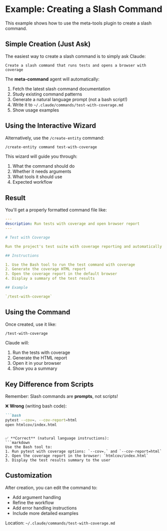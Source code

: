 # Example: Creating a Slash Command

This example shows how to use the meta-tools plugin to create a slash command.

## Simple Creation (Just Ask)

The easiest way to create a slash command is to simply ask Claude:

```
Create a slash command that runs tests and opens a browser with coverage
```

The **meta-command** agent will automatically:
1. Fetch the latest slash command documentation
2. Study existing command patterns
3. Generate a natural language prompt (not a bash script!)
4. Write it to `~/.claude/commands/test-with-coverage.md`
5. Show usage examples

## Using the Interactive Wizard

Alternatively, use the `/create-entity` command:

```bash
/create-entity command test-with-coverage
```

This wizard will guide you through:
1. What the command should do
2. Whether it needs arguments
3. What tools it should use
4. Expected workflow

## Result

You'll get a properly formatted command file like:

```yaml
---
description: Run tests with coverage and open browser report
---

# Test with Coverage

Run the project's test suite with coverage reporting and automatically open the coverage report in a browser.

## Instructions

1. Use the Bash tool to run the test command with coverage
2. Generate the coverage HTML report
3. Open the coverage report in the default browser
4. Display a summary of the test results

## Example

`/test-with-coverage`
```

## Using the Command

Once created, use it like:

```bash
/test-with-coverage
```

Claude will:
1. Run the tests with coverage
2. Generate the HTML report
3. Open it in your browser
4. Show you a summary

## Key Difference from Scripts

Remember: Slash commands are **prompts**, not scripts!

❌ **Wrong** (writing bash code):
```markdown
```bash
pytest --cov=. --cov-report=html
open htmlcov/index.html
```
```

✅ **Correct** (natural language instructions):
```markdown
Use the Bash tool to:
1. Run pytest with coverage options: `--cov=.` and `--cov-report=html`
2. Open the coverage report in the browser: `htmlcov/index.html`
3. Display the test results summary to the user
```

## Customization

After creation, you can edit the command to:
- Add argument handling
- Refine the workflow
- Add error handling instructions
- Include more detailed examples

Location: `~/.claude/commands/test-with-coverage.md`
